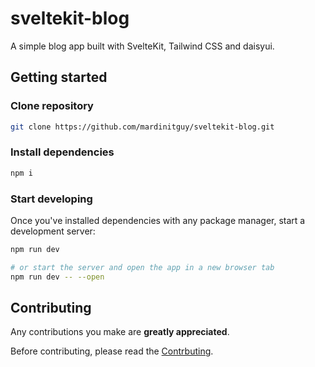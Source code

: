 # sveltekit-blog

A simple blog app built with SvelteKit, Tailwind CSS and daisyui.

## Getting started

### Clone repository

```bash
git clone https://github.com/mardinitguy/sveltekit-blog.git
```

### Install dependencies

```bash
npm i
```

### Start developing

Once you've installed dependencies with any package manager, start a development server:

```bash
npm run dev

# or start the server and open the app in a new browser tab
npm run dev -- --open
```

## Contributing

Any contributions you make are **greatly appreciated**.

Before contributing, please read the [Contrbuting](https://github.com/arsalanmohseni/sveltekit-blog/blob/main/docs/CONTRIBUTING.md).
